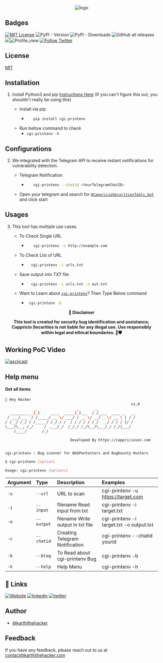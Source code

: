 <div align="center">
  <img src="https://blogs.cappriciosec.com/uploaders/cgi-printenv-tool.png" alt="logo">
</div>


## Badges



[![MIT License](https://img.shields.io/badge/License-MIT-green.svg)](https://choosealicense.com/licenses/mit/)
![PyPI - Version](https://img.shields.io/pypi/v/cgi-printenv)
![PyPI - Downloads](https://img.shields.io/pypi/dm/cgi-printenv)
![GitHub all releases](https://img.shields.io/github/downloads/Cappricio-Securities/cgi-printenv)
<a href="https://github.com/Cappricio-Securities/CVE-2023-27524/releases/"><img src="https://img.shields.io/github/release/Cappricio-Securities/cgi-printenv"></a>![Profile_view](https://komarev.com/ghpvc/?username=Cappricio-Securities&label=Profile%20views&color=0e75b6&style=flat)
[![Follow Twitter](https://img.shields.io/twitter/follow/cappricio_sec?style=social)](https://twitter.com/cappricio_sec)
<p align="center">

<p align="center">







## License

[MIT](https://choosealicense.com/licenses/mit/)



## Installation 

1. Install Python3 and pip [Instructions Here](https://www.python.org/downloads/) (If you can't figure this out, you shouldn't really be using this)

   - Install via pip
     - ```bash
          pip install cgi-printenv 
        ```
   - Run bellow command to check
     - `cgi-printenv -h`

## Configurations 
2. We integrated with the Telegram API to receive instant notifications for vulnerability detection.
   
   - Telegram Notification
     - ```bash
          cgi-printenv --chatid <YourTelegramChatID>
        ```
   - Open your telegram and search for [`@CappricioSecuritiesTools_bot`](https://web.telegram.org/k/#@CappricioSecuritiesTools_bot) and click start

## Usages 
3. This tool has multiple use cases.
   
   - To Check Single URL
     - ```bash
          cgi-printenv -u http://example.com 
        ```
   - To Check List of URL 
      - ```bash
          cgi-printenv -i urls.txt 
        ```
   - Save output into TXT file
      - ```bash
          cgi-printenv -i urls.txt -o out.txt
        ```
   - Want to Learn about [`cgi-printenv`](https://blogs.cappriciosec.com/cve/188/cgi-printenv%20-%20%20Exploration%20of%20a%20Legacy%20Script%20and%20its%20Enduring%20Security%20Implications)? Then Type Below command
      - ```bash
         cgi-printenv -b
        ```
     
<p align="center">
  <b>🚨 Disclaimer</b>
  
</p>
<p align="center">
<b>This tool is created for security bug identification and assistance; Cappricio Securities is not liable for any illegal use. 
  Use responsibly within legal and ethical boundaries. 🔐🛡️</b></p>


## Working PoC Video

[![asciicast](https://blogs.cappriciosec.com/uploaders/Screenshot%202024-06-17%20at%202.59.36%20PM.png)](https://asciinema.org/a/TWiyoRP01SMXw4TM5bPCSX3U7)




## Help menu

#### Get all items

```bash
👋 Hey Hacker
                                                          v1.0
              _                  _       __
  _________ _(_)     ____  _____(_)___  / /____  ____ _   __
 / ___/ __ `/ /_____/ __ \/ ___/ / __ \/ __/ _ \/ __ \ | / /
/ /__/ /_/ / /_____/ /_/ / /  / / / / / /_/  __/ / / / |/ /
\___/\__, /_/     / .___/_/  /_/_/ /_/\__/\___/_/ /_/|___/
    /____/       /_/

                              Developed By https://cappriciosec.com


cgi-printenv : Bug scanner for WebPentesters and Bugbounty Hunters

$ cgi-printenv [option]

Usage: cgi-printenv [options]
```


| Argument | Type     | Description                | Examples |
| :-------- | :------- | :------------------------- | :------------------------- |
| `-u` | `--url` | URL to scan | cgi-printenv -u https://target.com |
| `-i` | `--input` | filename Read input from txt  | cgi-printenv -i target.txt | 
| `-o` | `--output` | filename Write output in txt file | cgi-printenv -i target.txt -o output.txt |
| `-c` | `--chatid` | Creating Telegram Notification | cgi-printenv --chatid yourid |
| `-b` | `--blog` | To Read about cgi-printenv Bug | cgi-printenv -b |
| `-h` | `--help` | Help Menu | cgi-printenv -h |



## 🔗 Links
[![Website](https://img.shields.io/badge/my_portfolio-000?style=for-the-badge&logo=ko-fi&logoColor=white)](https://cappriciosec.com/)
[![linkedin](https://img.shields.io/badge/linkedin-0A66C2?style=for-the-badge&logo=linkedin&logoColor=white)](https://www.linkedin.com/in/karthikeyan--v/)
[![twitter](https://img.shields.io/badge/twitter-1DA1F2?style=for-the-badge&logo=twitter&logoColor=white)](https://twitter.com/karthithehacker)



## Author

- [@karthithehacker](https://github.com/karthi-the-hacker/)



## Feedback

If you have any feedback, please reach out to us at contact@karthithehacker.com
